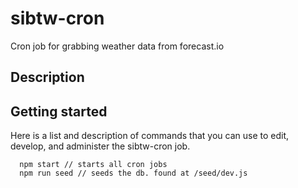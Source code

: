 # sibtw-cron
Cron job for grabbing weather data from forecast.io

## Description



## Getting started

Here is a list and description of commands that you can use to edit, develop, and
administer the sibtw-cron job.

```
  npm start // starts all cron jobs
  npm run seed // seeds the db. found at /seed/dev.js
```


